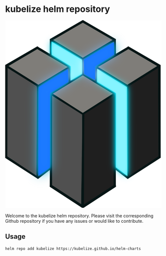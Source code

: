 # kubelize helm repository

![kubelize](https://raw.githubusercontent.com/kubelize/helm-charts/refs/heads/gh-pages/src/assets/logo.png)

Welcome to the kubelize helm repository. Please visit the corresponding Github repository if you have any issues or would like to contribute.

## Usage

```shell
helm repo add kubelize https://kubelize.github.io/helm-charts
```
